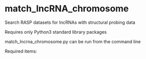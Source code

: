 # match_lncRNA_chromosome
Search RASP datasets for lncRNAs with structural probing data

Requires only Python3 standard library packages

match_lncrna_chromosome.py can be run from the command line

Required items:  
